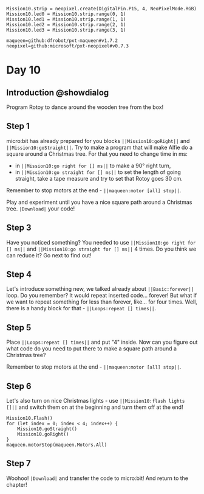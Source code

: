 ```customts
Mission10.strip = neopixel.create(DigitalPin.P15, 4, NeoPixelMode.RGB)
Mission10.led0 = Mission10.strip.range(0, 1)
Mission10.led1 = Mission10.strip.range(1, 1)
Mission10.led2 = Mission10.strip.range(2, 1)
Mission10.led3 = Mission10.strip.range(3, 1)
```

```package
maqueen=github:dfrobot/pxt-maqueen#v1.7.2
neopixel=github:microsoft/pxt-neopixel#v0.7.3
```

# Day 10

## Introduction @showdialog

Program Rotoy to dance around the wooden tree from the box!

## Step 1

micro:bit has already prepared for you blocks ``||Mission10:goRight||`` and ``||Mission10:goStraight||``.
Try to make a program that will make Alfie do a square around a Christmas tree. For that you need to change time in ms:
- in ``||Mission10:go right for [] ms||`` to make a 90° right turn,
- in ``||Mission10:go straight for [] ms||`` to set the length of going straight, take a tape measure and try to set that Rotoy goes 30 cm.

Remember to stop motors at the end - ``||maqueen:motor [all] stop||``.

Play and experiment until you have a nice square path around a Christmas tree. ``|Download|`` your code!

## Step 3

Have you noticed something? You needed to use ``||Mission10:go right for [] ms||`` and ``||Mission10:go straight for [] ms||`` 4 times. Do you think we can reduce it? Go next to find out!

## Step 4

Let's introduce something new, we talked already about ``||Basic:forever||`` loop. Do you remember? It would repeat inserted code... forever! But what if we want to repeat something for less than forever, like... for four times. Well, there is a handy block for that - ``||Loops:repeat [] times||``.

## Step 5

Place ``||Loops:repeat [] times||`` and put "4" inside. Now can you figure out what code do you need to put there to make a square path around a Christmas tree?

Remember to stop motors at the end - ``||maqueen:motor [all] stop||``.

## Step 6

Let's also turn on nice Christmas lights - use ``||Mission10:flash lights []||`` and switch them on at the beginning and turn them off at the end!

```ghost
Mission10.Flash()
for (let index = 0; index < 4; index++) {
    Mission10.goStraight()
    Mission10.goRight()
}
maqueen.motorStop(maqueen.Motors.All)
```

## Step 7

Woohoo! ``|Download|`` and transfer the code to micro:bit! And return to the chapter!